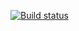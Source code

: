 [![Build status](https://ci.appveyor.com/api/projects/status/c9gpq8nyxej4g1ei?svg=true)](https://ci.appveyor.com/project/NatalyaZinger/hw2autotest)